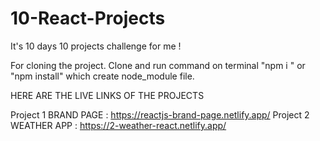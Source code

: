# 10-React-Projects
It's 10 days 10 projects challenge for me ! 

For cloning the project. Clone and run command on terminal "npm i " or "npm install" which create node_module file.

HERE ARE THE LIVE LINKS OF THE PROJECTS

Project 1 BRAND PAGE : https://reactjs-brand-page.netlify.app/
Project 2 WEATHER APP : https://2-weather-react.netlify.app/

